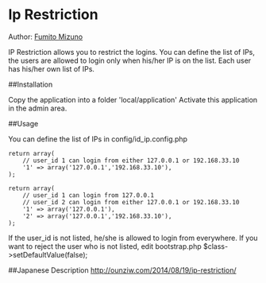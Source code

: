 # Ip Restriction

Author: [Fumito Mizuno](http://twitter.com/ounziw)

IP Restriction allows you to restrict the logins.
You can define the list of IPs, the users are allowed to login only when his/her IP is on the list.
Each user has his/her own list of IPs.

##Installation

Copy the application into a folder 'local/application'
Activate this application in the admin area.

##Usage

You can define the list of IPs in config/id_ip.config.php

    return array(
        // user_id 1 can login from either 127.0.0.1 or 192.168.33.10
        '1' => array('127.0.0.1','192.168.33.10'),
    );

    return array(
        // user_id 1 can login from 127.0.0.1
        // user_id 2 can login from either 127.0.0.1 or 192.168.33.10
        '1' => array('127.0.0.1'),
        '2' => array('127.0.0.1','192.168.33.10'),
    );

If the user_id is not listed, he/she is allowed to login from everywhere.
If you want to reject the user who is not listed, edit bootstrap.php
    $class->setDefaultValue(false);

##Japanese Description
http://ounziw.com/2014/08/19/ip-restriction/

